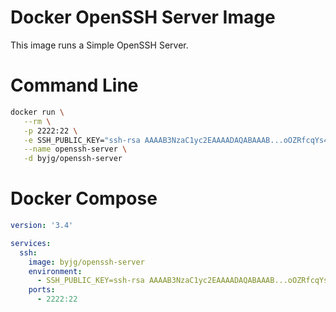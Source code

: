 # Docker OpenSSH Server Image

This image runs a Simple OpenSSH Server.

# Command Line

```bash
docker run \
   --rm \
   -p 2222:22 \
   -e SSH_PUBLIC_KEY="ssh-rsa AAAAB3NzaC1yc2EAAAADAQABAAAB...oOZRfcqYs4JPQgxpZ public-key" \
   --name openssh-server \
   -d byjg/openssh-server
```

# Docker Compose

```yaml
version: '3.4'

services:
  ssh:
    image: byjg/openssh-server
    environment:
      - SSH_PUBLIC_KEY=ssh-rsa AAAAB3NzaC1yc2EAAAADAQABAAAB...oOZRfcqYs4JPQgxpZ public-key
    ports:
      - 2222:22
```


